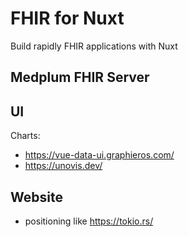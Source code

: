 # FHIR for Nuxt

Build rapidly FHIR applications with Nuxt

## Medplum FHIR Server


## UI

Charts: 
- https://vue-data-ui.graphieros.com/
- https://unovis.dev/

## Website
- positioning like https://tokio.rs/
